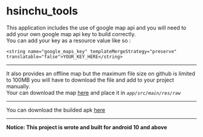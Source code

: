 # hsinchu_tools

This application includes the use of google map api and you will need to add your own google map api key to build correctly.\
You can add your key as a resource value like so :
```
<string name="google_maps_key" templateMergeStrategy="preserve" translatable="false">YOUR_KEY_HERE</string>
```
---
It also provides an offline map but the maximum file size on github is limited to 100MB you will have to download the file and add to your project manually.\
Your can download the map [here](https://drive.google.com/file/d/1Yl2Dt7KEH2GZt9hR7p0ln7rGySyhY6Ua/view?usp=sharing)
and place it in *`app/src/main/res/raw`*
>
---
You can download the builded apk [here](https://drive.google.com/file/d/1yeiU09oifn5NLeNstFYJx_QuTiwMnavm/view?usp=sharing)
>
---
**Notice: This project is wrote and built for android 10 and above**
